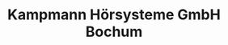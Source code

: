 ---
title: "Kampmann Hörsysteme GmbH Bochum"
url: /bochum/kampmann-hoersysteme-gmbh-bochum/
shop: Hörgeräte
---